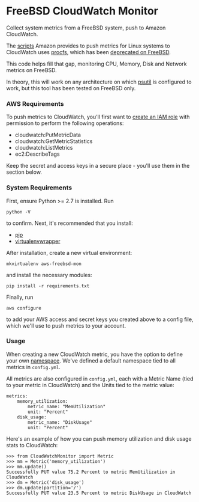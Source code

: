 # FreeBSD CloudWatch Monitor

Collect system metrics from a FreeBSD system, push to Amazon CloudWatch.

The [scripts](http://docs.aws.amazon.com/AWSEC2/latest/UserGuide/mon-scripts.html) Amazon provides to push metrics for Linux systems to CloudWatch uses [procfs](https://en.wikipedia.org/wiki/Procfs), which has been [deprecated on FreeBSD](https://lists.freebsd.org/pipermail/freebsd-fs/2011-February/010760.html). 

This code helps fill that gap, monitoring CPU, Memory, Disk and Network metrics on FreeBSD. 

In theory, this will work on any architecture on which [psutil](https://github.com/giampaolo/psutil) is configured to work, but this tool has been tested on FreeBSD only.

### AWS Requirements

To push metrics to CloudWatch, you'll first want to [create an IAM role](http://docs.aws.amazon.com/IAM/latest/UserGuide/access_policies_manage.html) with permission to perform the following operations:

* cloudwatch:PutMetricData
* cloudwatch:GetMetricStatistics
* cloudwatch:ListMetrics
* ec2:DescribeTags

Keep the secret and access keys in a secure place - you'll use them in the section below.

### System Requirements

First, ensure Python >= 2.7 is installed. Run

    python -V

to confirm. Next, it's recommended that you install:

* [pip](https://pip.pypa.io/en/stable/installing/)
* [virtualenvwrapper](http://virtualenvwrapper.readthedocs.io/en/latest/install.html#basic-installation)

After installation, create a new virtual environment:

    mkvirtualenv aws-freebsd-mon

and install the necessary modules:

    pip install -r requirements.txt

Finally, run

    aws configure

to add your AWS access and secret keys you created above to a config file, which we'll use to push metrics to your account.

### Usage

When creating a new CloudWatch metric, you have the option to define your own [namespace](http://docs.aws.amazon.com/AmazonCloudWatch/latest/monitoring/aws-namespaces.html). We've defined a default namespace tied to all metrics in `config.yml`.

All metrics are also configured in `config.yml`, each with a Metric Name (tied to your metric in CloudWatch) and the Units tied to the metric value:

	metrics:
		memory_utilization:
			metric_name: "MemUtilization"
			unit: "Percent"
		disk_usage:
			metric_name: "DiskUsage"
			unit: "Percent"

Here's an example of how you can push memory utilization and disk usage stats to CloudWatch:

	>>> from CloudWatchMonitor import Metric
	>>> mm = Metric('memory_utilization')
	>>> mm.update()
	Successfully PUT value 75.2 Percent to metric MemUtilization in CloudWatch
	>>> dm = Metric('disk_usage')
	>>> dm.update(partition='/')
	Successfully PUT value 23.5 Percent to metric DiskUsage in CloudWatch

